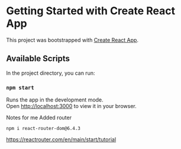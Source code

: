 # Getting Started with Create React App

This project was bootstrapped with [Create React App](https://github.com/facebook/create-react-app).

## Available Scripts

In the project directory, you can run:

### `npm start`

Runs the app in the development mode.\
Open [http://localhost:3000](http://localhost:3000) to view it in your browser.

Notes for me
Added router

```
npm i react-router-dom@6.4.3
```

https://reactrouter.com/en/main/start/tutorial
